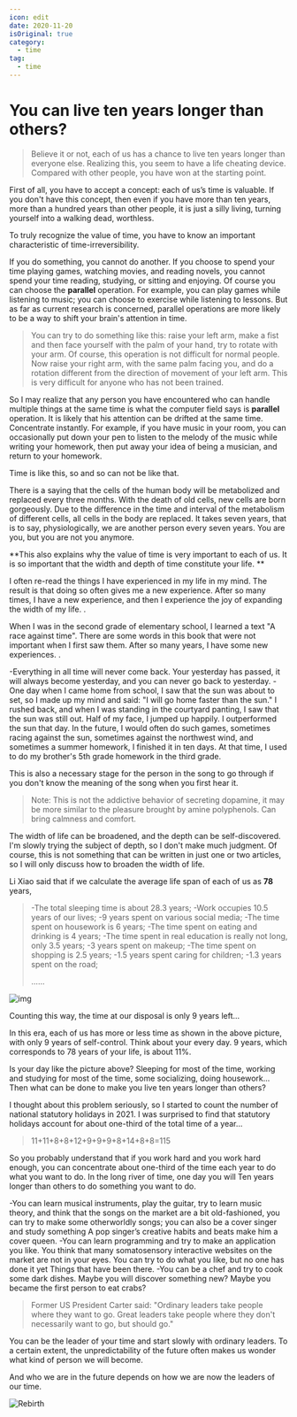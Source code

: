 ```yaml
---
icon: edit
date: 2020-11-20
isOriginal: true
category:
  - time
tag:
  - time
---
```


# You can live ten years longer than others?

> Believe it or not, each of us has a chance to live ten years longer than everyone else. Realizing this, you seem to have a life cheating device. Compared with other people, you have won at the starting point.

First of all, you have to accept a concept: each of us’s time is valuable. If you don't have this concept, then even if you have more than ten years, more than a hundred years than other people, it is just a silly living, turning yourself into a walking dead, worthless.

To truly recognize the value of time, you have to know an important characteristic of time-irreversibility.

If you do something, you cannot do another. If you choose to spend your time playing games, watching movies, and reading novels, you cannot spend your time reading, studying, or sitting and enjoying. Of course you can choose the **parallel** operation. For example, you can play games while listening to music; you can choose to exercise while listening to lessons. But as far as current research is concerned, parallel operations are more likely to be a way to shift your brain's attention in time.

> You can try to do something like this: raise your left arm, make a fist and then face yourself with the palm of your hand, try to rotate with your arm. Of course, this operation is not difficult for normal people. Now raise your right arm, with the same palm facing you, and do a rotation different from the direction of movement of your left arm. This is very difficult for anyone who has not been trained.

So I may realize that any person you have encountered who can handle multiple things at the same time is what the computer field says is **parallel** operation. It is likely that his attention can be drifted at the same time. Concentrate instantly. For example, if you have music in your room, you can occasionally put down your pen to listen to the melody of the music while writing your homework, then put away your idea of ​​being a musician, and return to your homework.

Time is like this, so and so can not be like that.

There is a saying that the cells of the human body will be metabolized and replaced every three months. With the death of old cells, new cells are born gorgeously. Due to the difference in the time and interval of the metabolism of different cells, all cells in the body are replaced. It takes seven years, that is to say, physiologically, we are another person every seven years. You are you, but you are not you anymore.

**This also explains why the value of time is very important to each of us. It is so important that the width and depth of time constitute your life. **

I often re-read the things I have experienced in my life in my mind. The result is that doing so often gives me a new experience. After so many times, I have a new experience, and then I experience the joy of expanding the width of my life. .

When I was in the second grade of elementary school, I learned a text "A race against time". There are some words in this book that were not important when I first saw them. After so many years, I have some new experiences. .

-Everything in all time will never come back. Your yesterday has passed, it will always become yesterday, and you can never go back to yesterday.
-One day when I came home from school, I saw that the sun was about to set, so I made up my mind and said: "I will go home faster than the sun." I rushed back, and when I was standing in the courtyard panting, I saw that the sun was still out. Half of my face, I jumped up happily. I outperformed the sun that day. In the future, I would often do such games, sometimes racing against the sun, sometimes against the northwest wind, and sometimes a summer homework, I finished it in ten days. At that time, I used to do my brother's 5th grade homework in the third grade.

This is also a necessary stage for the person in the song to go through if you don't know the meaning of the song when you first hear it.

> Note: This is not the addictive behavior of secreting dopamine, it may be more similar to the pleasure brought by amine polyphenols. Can bring calmness and comfort.

The width of life can be broadened, and the depth can be self-discovered. I'm slowly trying the subject of depth, so I don't make much judgment. Of course, this is not something that can be written in just one or two articles, so I will only discuss how to broaden the width of life.

Li Xiao said that if we calculate the average life span of each of us as **78** years,

>-The total sleeping time is about 28.3 years;
>-Work occupies 10.5 years of our lives;
>-9 years spent on various social media;
>-The time spent on housework is 6 years;
>-The time spent on eating and drinking is 4 years;
>-The time spent in real education is really not long, only 3.5 years;
>-3 years spent on makeup;
>-The time spent on shopping is 2.5 years;
>-1.5 years spent caring for children;
>-1.3 years spent on the road;
>
> ……

![img](https://upload-images.jianshu.io/upload_images/5296550-1bcf87865bc51ae4.jpg?imageMogr2/auto-orient/strip|imageView2/2/w/1200/format/webp)

Counting this way, the time at our disposal is only 9 years left...

In this era, each of us has more or less time as shown in the above picture, with only 9 years of self-control. Think about your every day. 9 years, which corresponds to 78 years of your life, is about 11%.

Is your day like the picture above? Sleeping for most of the time, working and studying for most of the time, some socializing, doing housework... Then what can be done to make you live ten years longer than others?

I thought about this problem seriously, so I started to count the number of national statutory holidays in 2021. I was surprised to find that statutory holidays account for about one-third of the total time of a year...

>11+11+8+8+12+9+9+9+8+14+8+8=115

So you probably understand that if you work hard and you work hard enough, you can concentrate about one-third of the time each year to do what you want to do. In the long river of time, one day you will Ten years longer than others to do something you want to do.

-You can learn musical instruments, play the guitar, try to learn music theory, and think that the songs on the market are a bit old-fashioned, you can try to make some otherworldly songs; you can also be a cover singer and study something A pop singer’s creative habits and beats make him a cover queen.
-You can learn programming and try to make an application you like. You think that many somatosensory interactive websites on the market are not in your eyes. You can try to do what you like, but no one has done it yet Things that have been there.
-You can be a chef and try to cook some dark dishes. Maybe you will discover something new? Maybe you became the first person to eat crabs?

> Former US President Carter said: "Ordinary leaders take people where they want to go. Great leaders take people where they don't necessarily want to go, but should go."

You can be the leader of your time and start slowly with ordinary leaders. To a certain extent, the unpredictability of the future often makes us wonder what kind of person we will become.

And who we are in the future depends on how we are now the leaders of our time.

![Rebirth](https://b.xinshengdaxue.com/images/heres-sth-wrong.jpg)